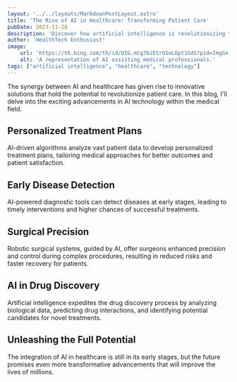 ```yaml
---
layout: '../../layouts/MarkdownPostLayout.astro'
title: 'The Rise of AI in Healthcare: Transforming Patient Care'
pubDate: 2023-11-28
description: 'Discover how artificial intelligence is revolutionizing the healthcare industry and improving patient outcomes.'
author: 'HealthTech Enthusiast'
image:
    url: 'https://th.bing.com/th/id/OIG.mtg76iEtrOSeLOpt1GdS?pid=ImgGn'
    alt: 'A representation of AI assisting medical professionals.'
tags: ["artificial intelligence", "healthcare", "technology"]
---
```

The synergy between AI and healthcare has given rise to innovative solutions that hold the potential to revolutionize patient care. In this blog, I'll delve into the exciting advancements in AI technology within the medical field.

## Personalized Treatment Plans

AI-driven algorithms analyze vast patient data to develop personalized treatment plans, tailoring medical approaches for better outcomes and patient satisfaction.

## Early Disease Detection

AI-powered diagnostic tools can detect diseases at early stages, leading to timely interventions and higher chances of successful treatments.

## Surgical Precision

Robotic surgical systems, guided by AI, offer surgeons enhanced precision and control during complex procedures, resulting in reduced risks and faster recovery for patients.

## AI in Drug Discovery

Artificial intelligence expedites the drug discovery process by analyzing biological data, predicting drug interactions, and identifying potential candidates for novel treatments.

## Unleashing the Full Potential

The integration of AI in healthcare is still in its early stages, but the future promises even more transformative advancements that will improve the lives of millions.
